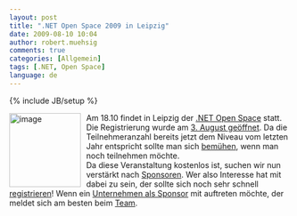 ```yaml
---
layout: post
title: ".NET Open Space 2009 in Leipzig"
date: 2009-08-10 10:04
author: robert.muehsig
comments: true
categories: [Allgemein]
tags: [.NET, Open Space]
language: de
---
```

{% include JB/setup %}
<p><a href="{{BASE_PATH}}/assets/wp-images/image807.png"><img style="border-bottom: 0px; border-left: 0px; margin: 0px 10px 0px 0px; display: inline; border-top: 0px; border-right: 0px" title="image" border="0" alt="image" align="left" src="{{BASE_PATH}}/assets/wp-images/image-thumb785.png" width="128" height="133" /></a>Am 18.10 findet in Leipzig der <a href="http://netopenspace.de/2009/">.NET Open Space</a> statt. Die Registrierung wurde am <a href="http://blogs.compactframework.de/Torsten.Weber/2009/08/03/NET+Open+Space+2009+Leipzig+Ndash+Registrierung+Geoumlffnet.aspx">3. August geöffnet</a>. Da die Teilnehmeranzahl bereits jetzt dem Niveau vom letzten Jahr entspricht sollte man sich <a href="http://netopenspace.de/2009/Register.aspx">bemühen</a>, wenn man noch teilnehmen möchte.    <br />Da diese Veranstaltung kostenlos ist, suchen wir nun verstärkt nach <a href="http://netopenspace.de/2009/Sponsoren.ashx">Sponsoren</a>. Wer also Interesse hat mit dabei zu sein, der sollte sich noch sehr schnell <a href="http://netopenspace.de/2009/Register.aspx">registrieren</a>! Wenn ein <a href="http://netopenspace.de/2009/FAQ.ashx#Sponsoring_Unternehmen">Unternehmen als Sponsor</a> mit auftreten möchte, der meldet sich am besten beim <a href="http://netopenspace.de/2009/Organisation.ashx">Team</a>. </p>
